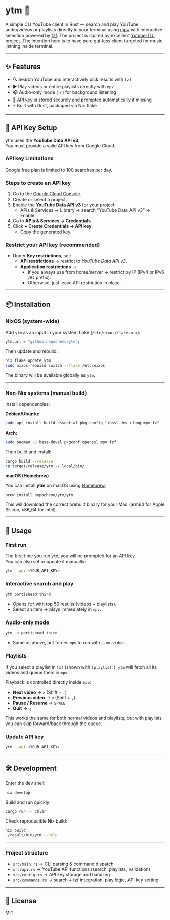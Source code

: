 # ytm 🎵

A simple CLI YouTube client in Rust — search and play YouTube audio/videos or playlists directly in your terminal using [mpv](https://mpv.io/) with interactive selection powered by [fzf](https://github.com/junegunn/fzf). The project is ispired by excellent [Yutube-TUI](https://github.com/Siriusmart/youtube-tui) project. The intention here is to have pure gui-less client targeted for music listning inside terminal.

---

## ✨ Features

- 🔍 Search YouTube and interactively pick results with `fzf`
- ▶️ Play videos or entire playlists directly with `mpv`
- 🎧 Audio-only mode (`-n`) for background listening
- 🔑 API key is stored securely and prompted automatically if missing
- ⚡ Built with Rust, packaged via Nix flake

---

## 🔑 API Key Setup

ytm uses the **YouTube Data API v3**.  
You must provide a valid API key from Google Cloud. 

### API key Limitations
Google free plan is limited to 100 searches per day.


### Steps to create an API key

1. Go to the [Google Cloud Console](https://console.cloud.google.com/).  
2. Create or select a project.  
3. Enable the **YouTube Data API v3** for your project:
   - APIs & Services → Library → search "YouTube Data API v3" → Enable.
4. Go to **APIs & Services → Credentials**.  
5. Click **+ Create Credentials → API key**.  
   - Copy the generated key.

### Restrict your API key (recommended)

- Under **Key restrictions**, set:
  - **API restrictions** → restrict to *YouTube Data API v3*.  
  - **Application restrictions** →  
    - If you always use from home/server → restrict by IP (IPv4 or IPv6 `/64` prefix).  
    - Otherwise, just leave API restriction in place.




---

## 📦 Installation

### NixOS (system-wide)

Add `ytm` as an input in your system flake (`/etc/nixos/flake.nix`):

```nix
ytm.url = "github:nepochemu/ytm";
```

Then update and rebuild:

```bash
nix flake update ytm
sudo nixos-rebuild switch --flake /etc/nixos
```

The binary will be available globally as `ytm`.

---

### Non-Nix systems (manual build)

Install dependencies:

**Debian/Ubuntu:**

```bash
sudo apt install build-essential pkg-config libssl-dev clang mpv fzf
```

**Arch:**

```bash
sudo pacman -S base-devel pkgconf openssl mpv fzf
```

Then build and install:

```bash
cargo build --release
cp target/release/ytm ~/.local/bin/
```


**macOS (Homebrew)**

You can install **ytm** on macOS using [Homebrew](https://brew.sh/):

```bash
brew install nepochemu/ytm/ytm
```

This will download the correct prebuilt binary for your Mac (arm64 for Apple Silicon, x86_64 for Intel).

---

## 🚀 Usage


### First run

The first time you run `ytm`, you will be prompted for an API key.  
You can also set or update it manually:

```bash
ytm --api <YOUR_API_KEY>
```

### Interactive search and play

```bash
ytm portishead third
```

- Opens `fzf` with top 50 results (videos + playlists).
- Select an item → plays immediately in `mpv`.

### Audio-only mode

```bash
ytm -n portishead third
```

- Same as above, but forces `mpv` to run with `--no-video`.


### Playlists

If you select a playlist in `fzf` (shown with `[playlist]`), `ytm` will fetch all its videos and queue them in `mpv`.

Playback is controlled directly inside `mpv`:

- **Next video** → `>` (Shift + `.`)  
- **Previous video** → `<` (Shift + `,`)  
- **Pause / Resume** → `SPACE`  
- **Quit** → `q`

This works the same for both normal videos and playlists, but with playlists you can skip forward/back through the queue.



### Update API key

```bash
ytm --api <YOUR_API_KEY>
```

---

## 🛠 Development

Enter the dev shell:

```bash
nix develop
```

Build and run quickly:

```bash
cargo run -- chlär
```

Check reproducible Nix build:

```bash
nix build .
./result/bin/ytm --help
```

---

### Project structure

- `src/main.rs` → CLI parsing & command dispatch
- `src/api.rs` → YouTube API functions (search, playlists, validation)
- `src/config.rs` → API key storage and handling
- `src/commands.rs` → search + fzf integration, play logic, API key setting

---

## 📜 License

MIT
